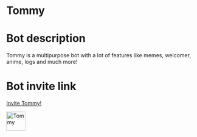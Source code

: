 # Tommy




# Bot description
Tommy is a multipurpose bot with a lot of features like memes, welcomer, anime, logs and much more!
# Bot invite link
<a href="https://discord.com/oauth2/authorize?client_id=697463492457922571&permissions=8&scope=bot"> Invite Tommy! </a>

<img src="https://cdn.discordapp.com/avatars/697463492457922571/a8e957ca238a77e6815c51695cecb2d3.webp?size=1024" alt="Tommy" style="width:50px;height:50px;">
